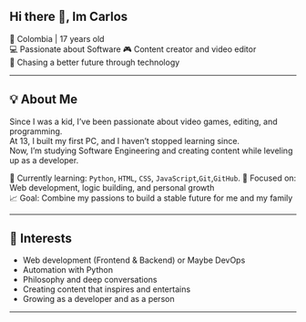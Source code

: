 ## Hi there 👋, Im Carlos

📍 Colombia | 17 years old  
💻 Passionate about Software 
🎮 Content creator and video editor  
🚀 Chasing a better future through technology

---

## 💡 About Me

Since I was a kid, I’ve been passionate about video games, editing, and programming.  
At 13, I built my first PC, and I haven’t stopped learning since.  
Now, I’m studying Software Engineering and creating content while leveling up as a developer.

🧠 Currently learning: `Python`, `HTML`, `CSS`, `JavaScript`,`Git`,`GitHub`.
🎯 Focused on: Web development, logic building, and personal growth  
📈 Goal: Combine my passions to build a stable future for me and my family

---

## 🚀 Interests

- Web development (Frontend & Backend) or Maybe DevOps
- Automation with Python
- Philosophy and deep conversations
- Creating content that inspires and entertains
- Growing as a developer and as a person

---

